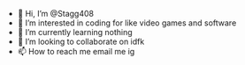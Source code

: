 - 👋 Hi, I’m @Stagg408
- 👀 I’m interested in coding for like video games and software
- 🌱 I’m currently learning nothing
- 💞️ I’m looking to collaborate on idfk
- 📫 How to reach me email me ig

<!---
Stagg408/Stagg408 is a ✨ special ✨ repository because its `README.md` (this file) appears on your GitHub profile.
You can click the Preview link to take a look at your changes.
--->
